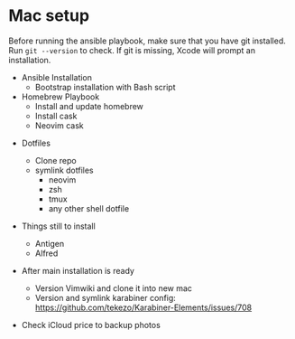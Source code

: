 # Mac setup

Before running the ansible playbook, make sure that you have git installed.
Run ```git --version``` to check. If git is missing, Xcode will prompt an installation.


* Ansible Installation
  * Bootstrap installation with Bash script
* Homebrew Playbook
  * Install and update homebrew
  * Install cask
  * Neovim cask
- Dotfiles
  - Clone repo
  - symlink dotfiles
    - neovim
    - zsh
    - tmux
    - any other shell dotfile
- Things still to install
  - Antigen
  - Alfred


- After main installation is ready
  - Version Vimwiki and clone it into new mac
  - Version and symlink karabiner config: https://github.com/tekezo/Karabiner-Elements/issues/708
- Check iCloud price to backup photos
